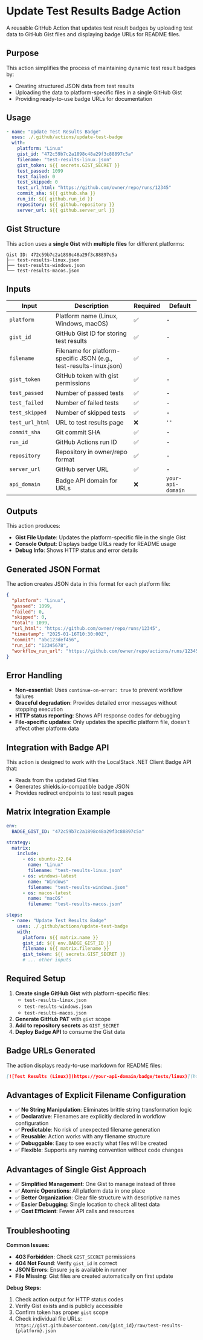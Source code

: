 # Update Test Results Badge Action

A reusable GitHub Action that updates test result badges by uploading test data to GitHub Gist files and displaying badge URLs for README files.

## Purpose

This action simplifies the process of maintaining dynamic test result badges by:

- Creating structured JSON data from test results
- Uploading the data to platform-specific files in a single GitHub Gist
- Providing ready-to-use badge URLs for documentation

## Usage

```yaml
- name: "Update Test Results Badge"
  uses: ./.github/actions/update-test-badge
  with:
    platform: "Linux"
    gist_id: "472c59b7c2a1898c48a29f3c88897c5a"
    filename: "test-results-linux.json"
    gist_token: ${{ secrets.GIST_SECRET }}
    test_passed: 1099
    test_failed: 0
    test_skipped: 0
    test_url_html: "https://github.com/owner/repo/runs/12345"
    commit_sha: ${{ github.sha }}
    run_id: ${{ github.run_id }}
    repository: ${{ github.repository }}
    server_url: ${{ github.server_url }}
```

## Gist Structure

This action uses a **single Gist** with **multiple files** for different platforms:

```
Gist ID: 472c59b7c2a1898c48a29f3c88897c5a
├── test-results-linux.json
├── test-results-windows.json
└── test-results-macos.json
```

## Inputs

| Input | Description | Required | Default |
|-------|-------------|----------|---------|
| `platform` | Platform name (Linux, Windows, macOS) | ✅ | - |
| `gist_id` | GitHub Gist ID for storing test results | ✅ | - |
| `filename` | Filename for platform-specific JSON (e.g., test-results-linux.json) | ✅ | - |
| `gist_token` | GitHub token with gist permissions | ✅ | - |
| `test_passed` | Number of passed tests | ✅ | - |
| `test_failed` | Number of failed tests | ✅ | - |
| `test_skipped` | Number of skipped tests | ✅ | - |
| `test_url_html` | URL to test results page | ❌ | `''` |
| `commit_sha` | Git commit SHA | ✅ | - |
| `run_id` | GitHub Actions run ID | ✅ | - |
| `repository` | Repository in owner/repo format | ✅ | - |
| `server_url` | GitHub server URL | ✅ | - |
| `api_domain` | Badge API domain for URLs | ❌ | `your-api-domain` |

## Outputs

This action produces:

- **Gist File Update**: Updates the platform-specific file in the single Gist
- **Console Output**: Displays badge URLs ready for README usage
- **Debug Info**: Shows HTTP status and error details

## Generated JSON Format

The action creates JSON data in this format for each platform file:

```json
{
  "platform": "Linux",
  "passed": 1099,
  "failed": 0,
  "skipped": 0,
  "total": 1099,
  "url_html": "https://github.com/owner/repo/runs/12345",
  "timestamp": "2025-01-16T10:30:00Z",
  "commit": "abc123def456",
  "run_id": "12345678",
  "workflow_run_url": "https://github.com/owner/repo/actions/runs/12345678"
}
```

## Error Handling

- **Non-essential**: Uses `continue-on-error: true` to prevent workflow failures
- **Graceful degradation**: Provides detailed error messages without stopping execution
- **HTTP status reporting**: Shows API response codes for debugging
- **File-specific updates**: Only updates the specific platform file, doesn't affect other platform data

## Integration with Badge API

This action is designed to work with the LocalStack .NET Client Badge API that:

- Reads from the updated Gist files
- Generates shields.io-compatible badge JSON
- Provides redirect endpoints to test result pages

## Matrix Integration Example

```yaml
env:
  BADGE_GIST_ID: "472c59b7c2a1898c48a29f3c88897c5a"

strategy:
  matrix:
    include:
      - os: ubuntu-22.04
        name: "Linux"
        filename: "test-results-linux.json"
      - os: windows-latest
        name: "Windows"
        filename: "test-results-windows.json"
      - os: macos-latest
        name: "macOS"
        filename: "test-results-macos.json"

steps:
  - name: "Update Test Results Badge"
    uses: ./.github/actions/update-test-badge
    with:
      platform: ${{ matrix.name }}
      gist_id: ${{ env.BADGE_GIST_ID }}
      filename: ${{ matrix.filename }}
      gist_token: ${{ secrets.GIST_SECRET }}
      # ... other inputs
```

## Required Setup

1. **Create single GitHub Gist** with platform-specific files:
   - `test-results-linux.json`
   - `test-results-windows.json`
   - `test-results-macos.json`
2. **Generate GitHub PAT** with `gist` scope
3. **Add to repository secrets** as `GIST_SECRET`
4. **Deploy Badge API** to consume the Gist data

## Badge URLs Generated

The action displays ready-to-use markdown for README files:

```markdown
[![Test Results (Linux)](https://your-api-domain/badge/tests/linux)](https://your-api-domain/redirect/tests/linux)
```

## Advantages of Explicit Filename Configuration

- ✅ **No String Manipulation**: Eliminates brittle string transformation logic
- ✅ **Declarative**: Filenames are explicitly declared in workflow configuration
- ✅ **Predictable**: No risk of unexpected filename generation
- ✅ **Reusable**: Action works with any filename structure
- ✅ **Debuggable**: Easy to see exactly what files will be created
- ✅ **Flexible**: Supports any naming convention without code changes

## Advantages of Single Gist Approach

- ✅ **Simplified Management**: One Gist to manage instead of three
- ✅ **Atomic Operations**: All platform data in one place
- ✅ **Better Organization**: Clear file structure with descriptive names
- ✅ **Easier Debugging**: Single location to check all test data
- ✅ **Cost Efficient**: Fewer API calls and resources

## Troubleshooting

**Common Issues:**

- **403 Forbidden**: Check `GIST_SECRET` permissions
- **404 Not Found**: Verify `gist_id` is correct
- **JSON Errors**: Ensure `jq` is available in runner
- **File Missing**: Gist files are created automatically on first update

**Debug Steps:**

1. Check action output for HTTP status codes
2. Verify Gist exists and is publicly accessible  
3. Confirm token has proper `gist` scope
4. Check individual file URLs: `https://gist.githubusercontent.com/{gist_id}/raw/test-results-{platform}.json`

